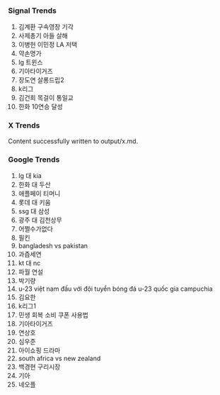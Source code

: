 ### Signal Trends

1. 김계환 구속영장 기각
2. 사제총기 아들 살해
3. 이병헌 이민정 LA 저택
4. 약손명가
5. lg 트윈스
6. 기아타이거즈
7. 장도연 살롱드립2
8. k리그
9. 김건희 목걸이 통일교
10. 한화 10연승 달성

### X Trends

Content successfully written to output/x.md.

### Google Trends

1. lg 대 kia
2. 한화 대 두산
3. 애플페이 티머니
4. 롯데 대 키움
5. ssg 대 삼성
6. 광주 대 김천상무
7. 어쩔수가없다
8. 필킨
9. bangladesh vs pakistan
10. 과즙세연
11. kt 대 nc
12. 파월 연설
13. 박기량
14. u-23 việt nam đấu với đội tuyển bóng đá u-23 quốc gia campuchia
15. 김요한
16. k리그1
17. 민생 회복 소비 쿠폰 사용법
18. 기아타이거즈
19. 연상호
20. 심우준
21. 아이쇼핑 드라마
22. south africa vs new zealand
23. 백경현 구리시장
24. 기아
25. 네오플